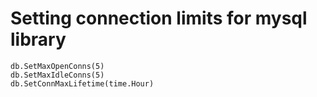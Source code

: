 # Setting connection limits for mysql library

```
db.SetMaxOpenConns(5)
db.SetMaxIdleConns(5)
db.SetConnMaxLifetime(time.Hour)
```
